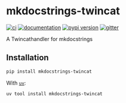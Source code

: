 # mkdocstrings-twincat

[![ci](https://github.com/drehstromer/mkdocstrings-twincat/workflows/ci/badge.svg)](https://github.com/drehstromer/mkdocstrings-twincat/actions?query=workflow%3Aci)
[![documentation](https://img.shields.io/badge/docs-mkdocs-708FCC.svg?style=flat)](https://drehstromer.github.io/mkdocstrings-twincat/)
[![pypi version](https://img.shields.io/pypi/v/mkdocstrings-twincat.svg)](https://pypi.org/project/mkdocstrings-twincat/)
[![gitter](https://badges.gitter.im/join%20chat.svg)](https://app.gitter.im/#/room/#mkdocstrings-twincat:gitter.im)

A Twincathandler for mkdocstrings

## Installation

```bash
pip install mkdocstrings-twincat
```

With [`uv`](https://docs.astral.sh/uv/):

```bash
uv tool install mkdocstrings-twincat
```
